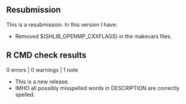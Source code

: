 ## Resubmission
This is a resubmission. In this version I have:

* Removed $(SHLIB_OPENMP_CXXFLAGS) in the makevars files.

## R CMD check results

0 errors | 0 warnings | 1 note

* This is a new release.
* IMHO all possibly misspelled words in DESCRIPTION are correctly spelled.
